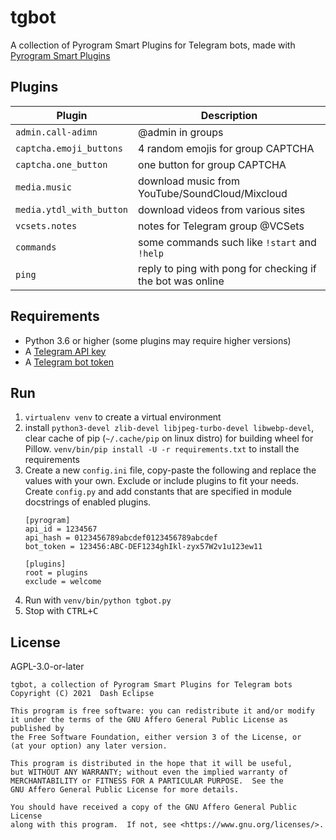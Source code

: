 # tgbot

A collection of Pyrogram Smart Plugins for Telegram bots, made with
[Pyrogram Smart Plugins](https://docs.pyrogram.org/topics/smart-plugins)

## Plugins

| Plugin                   | Description                                                |
|--------------------------|------------------------------------------------------------|
| `admin.call-adimn`       | @admin in groups                                           |
| `captcha.emoji_buttons`  | 4 random emojis for group CAPTCHA                          |
| `captcha.one_button`     | one button for group CAPTCHA                               |
| `media.music`            | download music from YouTube/SoundCloud/Mixcloud            |
| `media.ytdl_with_button` | download videos from various sites                         |
| `vcsets.notes`           | notes for Telegram group @VCSets                           |
| `commands`               | some commands such like `!start` and `!help`               |
| `ping`                   | reply to ping with pong for checking if the bot was online |

## Requirements

- Python 3.6 or higher (some plugins may require higher versions)
- A [Telegram API key](https://docs.pyrogram.org/intro/setup#api-keys)
- A [Telegram bot token](https://t.me/botfather)

## Run

1. `virtualenv venv` to create a virtual environment
2. install `python3-devel zlib-devel libjpeg-turbo-devel libwebp-devel`, clear
   cache of pip (`~/.cache/pip` on linux distro)
   for building wheel for Pillow.
   `venv/bin/pip install -U -r requirements.txt` to install the requirements
3. Create a new `config.ini` file, copy-paste the following and replace the
   values with your own. Exclude or include plugins to fit your needs.
   Create `config.py` and add constants that are specified in module docstrings
   of enabled plugins.
   ```
   [pyrogram]
   api_id = 1234567
   api_hash = 0123456789abcdef0123456789abcdef
   bot_token = 123456:ABC-DEF1234ghIkl-zyx57W2v1u123ew11

   [plugins]
   root = plugins
   exclude = welcome
   ```
4. Run with `venv/bin/python tgbot.py`
5. Stop with <kbd>CTRL+C</kbd>

## License

AGPL-3.0-or-later

```
tgbot, a collection of Pyrogram Smart Plugins for Telegram bots
Copyright (C) 2021  Dash Eclipse

This program is free software: you can redistribute it and/or modify
it under the terms of the GNU Affero General Public License as published by
the Free Software Foundation, either version 3 of the License, or
(at your option) any later version.

This program is distributed in the hope that it will be useful,
but WITHOUT ANY WARRANTY; without even the implied warranty of
MERCHANTABILITY or FITNESS FOR A PARTICULAR PURPOSE.  See the
GNU Affero General Public License for more details.

You should have received a copy of the GNU Affero General Public License
along with this program.  If not, see <https://www.gnu.org/licenses/>.
```
